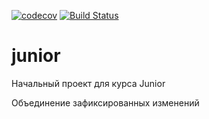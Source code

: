 ﻿[![codecov](https://codecov.io/gh/AntonKondratkov/akondratkov/branch/master/graph/badge.svg)](https://codecov.io/gh/AntonKondratkov/akondratkov)
[![Build Status](https://travis-ci.org/AntonKondratkov/akondratkov.svg?branch=master)](https://travis-ci.org/AntonKondratkov/akondratkov)

# junior
Начальный проект для курса Junior

Объединение зафиксированных изменений